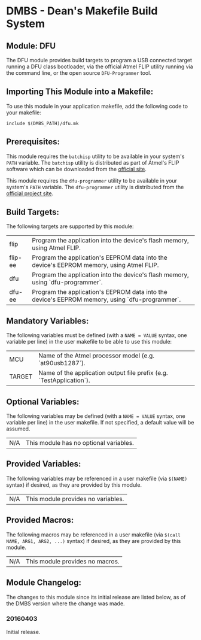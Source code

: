 DMBS - Dean's Makefile Build System
===================================


Module: DFU
-----------------

The DFU module provides build targets to program a USB connected target running
a DFU class bootloader, via the official Atmel FLIP utility running via the
command line, or the open source `DFU-Programmer` tool.

## Importing This Module into a Makefile:

To use this module in your application makefile, add the following code to your
makefile:

    include $(DMBS_PATH)/dfu.mk

## Prerequisites:

This module requires the `batchisp` utility to be available in your system's
`PATH` variable. The `batchisp` utility is distributed as part of Atmel's FLIP
software which can be downloaded from the [official site](http://www.atmel.com).

This module requires the `dfu-programmer` utility to be available in your
system's `PATH` variable. The `dfu-programmer` utility is distributed from the
[official project site](https://dfu-programmer.github.io/).

## Build Targets:

The following targets are supported by this module:

<table>
 <tbody>
   <tr>
    <td>flip</td>
    <td>Program the application into the device's flash memory, using Atmel FLIP.</td>
   </tr>
   <tr>
    <td>flip-ee</td>
    <td>Program the application's EEPROM data into the device's EEPROM memory, using Atmel FLIP.</td>
   </tr>
   <tr>
    <td>dfu</td>
    <td>Program the application into the device's flash memory, using `dfu-programmer`.</td>
   </tr>
   <tr>
    <td>dfu-ee</td>
    <td>Program the application's EEPROM data into the device's EEPROM memory, using `dfu-programmer`.</td>
   </tr>
 </tbody>
</table>

## Mandatory Variables:

The following variables must be defined (with a `NAME = VALUE` syntax, one
variable per line) in the user makefile to be able to use this module:

<table>
 <tbody>
   <tr>
    <td>MCU</td>
    <td>Name of the Atmel processor model (e.g. `at90usb1287`).</td>
   </tr>
   <tr>
    <td>TARGET</td>
    <td>Name of the application output file prefix (e.g. `TestApplication`).</td>
   </tr>   
 </tbody>
</table>

## Optional Variables:

The following variables may be defined (with a `NAME = VALUE` syntax, one
variable per line) in the user makefile. If not specified, a default value will
be assumed.

<table>
 <tbody>
   <tr>
    <td>N/A</td>
    <td>This module has no optional variables.</td>
   </tr>
 </tbody>
</table>

## Provided Variables:

The following variables may be referenced in a user makefile (via `$(NAME)`
syntax) if desired, as they are provided by this module.

<table>
 <tbody>
   <tr>
    <td>N/A</td>
    <td>This module provides no variables.</td>
   </tr>
 </tbody>
</table>

## Provided Macros:

The following macros may be referenced in a user makefile (via
`$(call NAME, ARG1, ARG2, ...)` syntax) if desired, as they are provided by
this module.

<table>
 <tbody>
   <tr>
    <td>N/A</td>
    <td>This module provides no macros.</td>
   </tr>
 </tbody>
</table>

## Module Changelog:

The changes to this module since its initial release are listed below, as of the
DMBS version where the change was made.

### 20160403
Initial release.

